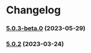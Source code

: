 # Changelog


### [5.0.3-beta.0](https://github.com/muhlba91/onyx-homeassistant-integration/compare/v5.0.2...v5.0.3-beta.0) (2023-05-29)

### [5.0.2](https://github.com/muhlba91/onyx-homeassistant-integration/compare/v5.0.2-beta.1...v5.0.2) (2023-03-24)
